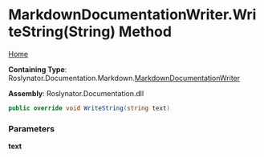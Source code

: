 <a name="_top"></a>

# MarkdownDocumentationWriter\.WriteString\(String\) Method

[Home](../../../../../README.md#_top)

**Containing Type**: Roslynator\.Documentation\.Markdown\.[MarkdownDocumentationWriter](../README.md#_top)

**Assembly**: Roslynator\.Documentation\.dll

```csharp
public override void WriteString(string text)
```

### Parameters

**text**